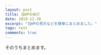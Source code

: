 ```yaml
---
layout: post
title: 当HPの紹介
date: 2019-12-30
excerpt: "当HPの見方などを簡単にまとめました。"
tags: test
comments: true
---
```


そのうちまとめます。
